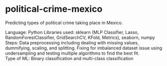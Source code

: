 # political-crime-mexico
Predicting types of political crime taking place in Mexico.

Language: Python
Libraries used: sklearn (MLP Classifier, Lasso, RandomForestClassifier, GridSearchCV, KFold, Metrics), seaborn, numpy
Steps: Data preprocessing including dealing with missing values, dummifying, scaling, and splitting. Fixing for imbalanced dataset issue using undersampling and testing multiple algorithms to find the best fit.  
Type of ML: Binary classification and multi-class classification

